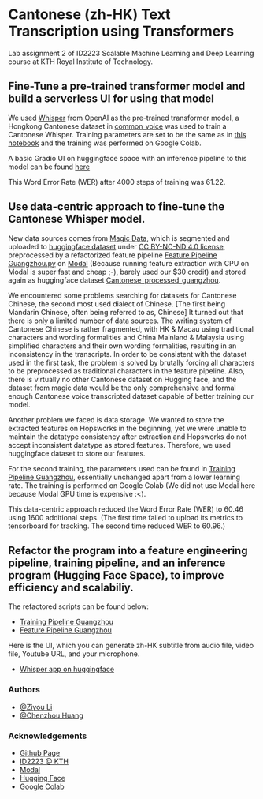 # Cantonese (zh-HK) Text Transcription using Transformers

Lab assignment 2 of ID2223 Scalable Machine Learning and Deep Learning course at KTH Royal Institute of Technology.

## Fine-Tune a pre-trained transformer model and build a serverless UI for using that model
We used [Whisper](https://openai.com/blog/whisper/) from OpenAI as the pre-trained transformer model, a Hongkong Cantonese dataset in [common_voice](https://huggingface.co/datasets/mozilla-foundation/common_voice_11_0/viewer/sv-SE/train) was used to train a Cantonese Whisper. Training parameters are set to be the same as in [this notebook](https://colab.research.google.com/github/sanchit-gandhi/notebooks/blob/main/fine_tune_whisper.ipynb) and the training was performed on Google Colab.

A basic Gradio UI on huggingface space with an inference pipeline to this model can be found [here](https://huggingface.co/spaces/tilos/id2223_lab2)

This Word Error Rate (WER) after 4000 steps of training was 61.22.

## Use data-centric approach to fine-tune the Cantonese Whisper model. 
New data sources comes from [Magic Data](https://magichub.com/datasets/guangzhou-cantonese-scripted-speech-corpus-daily-use-sentence/), which is segmented and uploaded to [huggingface dataset](https://huggingface.co/datasets/tilos/cantonese_daily) under [CC BY-NC-ND 4.0 license](https://creativecommons.org/licenses/by-nc-nd/4.0/), preprocessed by a refactorized feature pipeline [Feature Pipeline Guangzhou.py](https://github.com/Tilosmsh/IL2223_lab2/blob/main/whisper-feature-pipeline_guangzhou.py) on [Modal](https://modal.com) (Because running feature extraction with CPU on Modal is super fast and cheap ;-), barely used our $30 credit) and
stored again as huggingface dataset [Cantonese_processed_guangzhou](https://huggingface.co/datasets/tilos/cantonese_processed_guangzhou).

We encountered some problems searching for datasets for Cantonese Chinese, the second most used dialect of Chinese. [The first being Mandarin Chinese, often being referred to as, Chinese] It turned out that there is only a limited number of data sources. The writing system of Cantonese Chinese is rather fragmented, with HK & Macau using traditional characters and wording formalities and China Mainland & Malaysia using simplified characters and their own wording formalities, resulting in an inconsistency in the transcripts. In order to be consistent with the dataset used in the first task, the problem is solved by brutally forcing all characters to be preprocessed as traditional characters in the feature pipeline. Also, there is virtually no other Cantonese dataset on Hugging face, and the dataset from magic data would be the only comprehensive and formal enough Cantonese voice transcripted dataset capable of better training our model. 

Another problem we faced is data storage. We wanted to store the extracted features on Hopsworks in the beginning, yet we were unable to maintain the datatype consistency after extraction and Hopsworks do not accept inconsistent datatype as stored features. Therefore, we used huggingface dataset to store our features. 

For the second training, the parameters used can be found in [Training Pipeline Guangzhou](https://github.com/Tilosmsh/IL2223_lab2/blob/main/Training_pipeline_guangzhou.ipynb), essentially unchanged apart from a lower learning rate. The training is performed on Google Colab (We did not use Modal here because Modal GPU time is expensive :<).

This data-centric approach reduced the Word Error Rate (WER) to 60.46 using 1600 additional steps. (The first time failed to upload its metrics to tensorboard for tracking. The second time reduced WER to 60.96.)

## Refactor the program into a feature engineering pipeline, training pipeline, and an inference program (Hugging Face Space), to improve efficiency and scalabiliy.

The refactored scripts can be found below:
- [Training Pipeline Guangzhou](https://github.com/Tilosmsh/IL2223_lab2/blob/main/Training_pipeline_guangzhou.ipynb)
- [Feature Pipeline Guangzhou](https://github.com/Tilosmsh/IL2223_lab2/blob/main/whisper-feature-pipeline_guangzhou.py)

Here is the UI, which you can generate zh-HK subtitle from audio file, video file, Youtube URL, and your microphone.
- [Whisper app on huggingface](https://huggingface.co/spaces/Chenzhou/Whisper-zh-HK)

### Authors

- [@Ziyou Li](https://www.github.com/Tilosmsh)
- [@Chenzhou Huang](https://github.com/Chenzhou98)


### Acknowledgements

 - [Github Page](https://github.com/Tilosmsh/IL2223_lab2)
 - [ID2223 @ KTH](https://id2223kth.github.io/)    
 - [Modal](https://modal.com)
 - [Hugging Face](https://huggingface.com)
 - [Google Colab](https://colab.research.google.com)
 


